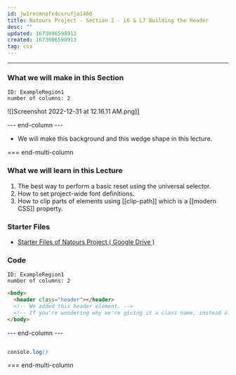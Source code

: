 ```yaml
---
id: jw1recmnofx4csrufja1460
title: Natours Project - Section 2 - L6 & L7 Building the Header
desc: ""
updated: 1673096598913
created: 1673096598913
tag: css
---
```


---

### What we will make in this Section

```start-multi-column
ID: ExampleRegion1
number of columns: 2
```

![[Screenshot 2022-12-31 at 12.16.11 AM.png]]

--- end-column ---

- We will make this background and this wedge shape in this lecture.

=== end-multi-column

### What we will learn in this Lecture

1. The best way to perform a basic reset using the universal selector.
2. How to set project-wide font definitions.
3. How to clip parts of elements using [[clip-path]] which is a [[modern CSS]] property.

### Starter Files

- [Starter Files of Natours Project ( Google Drive )](https://drive.google.com/drive/folders/1z7AYAyvccOB3AcxKno1Q_Cnv2KWkPeW9?usp=share_link)

### Code

```start-multi-column
ID: ExampleRegion1
number of columns: 2
```

```html
<body>
  <header class="header"></header>
  <!-- We added this header element. -->
  <!-- If you're wondering why we're giving it a class name, instead of just selecting it in the CSS using the header element selector, it's because you want a class name on each and every element here in the html. -->
</body>
```

--- end-column ---

```css

console.log()

```

=== end-multi-column
